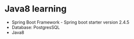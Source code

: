 # Java8 learning
- Spring Boot Framework - Spring boot starter version 2.4.5
- Database: PostgresSQL
- Java8 
